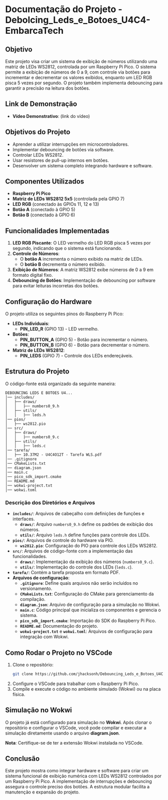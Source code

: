 ﻿# **Documentação do Projeto - Debolcing_Leds_e_Botoes_U4C4-EmbarcaTech**

## **Objetivo**
Este projeto visa criar um sistema de exibição de números utilizando uma matriz de LEDs WS2812, controlada por um Raspberry Pi Pico. O sistema permite a exibição de números de 0 a 9, com controle via botões para incrementar e decrementar os valores exibidos, enquanto um LED RGB pisca 5 vezes por segundo. O projeto também implementa debouncing para garantir a precisão na leitura dos botões.

## **Link de Demonstração**
- **Vídeo Demonstrativo**: (link do vídeo)

## **Objetivos do Projeto**
- Aprender a utilizar interrupções em microcontroladores.
- Implementar debouncing de botões via software.
- Controlar LEDs WS2812.
- Usar resistores de pull-up internos em botões.
- Desenvolver um sistema completo integrando hardware e software.

## **Componentes Utilizados**
- **Raspberry Pi Pico**
- **Matriz de LEDs WS2812 5x5** (controlada pela GPIO 7)
- **LED RGB** (conectado às GPIOs 11, 12 e 13)
- **Botão A** (conectado à GPIO 5)
- **Botão B** (conectado à GPIO 6)

## **Funcionalidades Implementadas**
1. **LED RGB Piscante**: O LED vermelho do LED RGB pisca 5 vezes por segundo, indicando que o sistema está funcionando.
2. **Controle de Números**: 
   - O **botão A** incrementa o número exibido na matriz de LEDs.
   - O **botão B** decrementa o número exibido.
3. **Exibição de Números**: A matriz WS2812 exibe números de 0 a 9 em formato digital fixo.
4. **Debouncing de Botões**: Implementação de debouncing por software para evitar leituras incorretas dos botões.

## **Configuração do Hardware**
O projeto utiliza os seguintes pinos do Raspberry Pi Pico:
- **LEDs Individuais**:
  - **PIN_LED_R** (GPIO 13) - LED vermelho.
- **Botões**:
  - **PIN_BUTTON_A** (GPIO 5) - Botão para incrementar o número.
  - **PIN_BUTTON_B** (GPIO 6) - Botão para decrementar o número.
- **Matriz de LEDs WS2812**:
  - **PIN_LEDS** (GPIO 7) - Controle dos LEDs endereçáveis.

## **Estrutura do Projeto**
O código-fonte está organizado da seguinte maneira:

```
DEBOUNCING LEDS E BOTOES U4...
│── includes/
│   ├── draws/
│   │   ├── numbers0_9.h
│   ├── utils/
│   │   ├── leds.h
│── pios/
│   ├── ws2812.pio
│── src/
│   ├── draws/
│   │   ├── numbers0_9.c
│   ├── utils/
│   │   ├── leds.c
│── tarefa/
│   ├── 10.37M2 - U4C4O12T - Tarefa WLS.pdf
│── .gitignore
│── CMakeLists.txt
│── diagram.json
│── main.c
│── pico_sdk_import.cmake
│── README.md
│── wokwi-project.txt
│── wokwi.toml
```

### **Descrição dos Diretórios e Arquivos**
- **`includes/`**: Arquivos de cabeçalho com definições de funções e interfaces.
  - **`draws/`**: Arquivo `numbers0_9.h` define os padrões de exibição dos números.
  - **`utils/`**: Arquivo `leds.h` define funções para controle dos LEDs.
- **`pios/`**: Arquivos de controle do hardware via PIO.
  - **`ws2812.pio`**: Configuração do PIO para controle dos LEDs WS2812.
- **`src/`**: Arquivos de código-fonte com a implementação das funcionalidades.
  - **`draws/`**: Implementação da exibição dos números (`numbers0_9.c`).
  - **`utils/`**: Implementação do controle dos LEDs (`leds.c`).
- **`tarefa/`**: Contém a tarefa proposta em formato PDF.
- **Arquivos de configuração**:
  - **`.gitignore`**: Define quais arquivos não serão incluídos no versionamento.
  - **`CMakeLists.txt`**: Configuração do CMake para gerenciamento da compilação.
  - **`diagram.json`**: Arquivo de configuração para a simulação no Wokwi.
  - **`main.c`**: Código principal que inicializa os componentes e gerencia o sistema.
  - **`pico_sdk_import.cmake`**: Importação do SDK do Raspberry Pi Pico.
  - **`README.md`**: Documentação do projeto.
  - **`wokwi-project.txt`** e **`wokwi.toml`**: Arquivos de configuração para integração com Wokwi.

## **Como Rodar o Projeto no VSCode**
1. Clone o repositório:
   ```sh
   git clone https://github.com/jhacksonh/Debouncing_Leds_e_Botoes_U4C4-EmbarcaTech.git
   ```
2. Configure o VSCode para trabalhar com o Raspberry Pi Pico.
3. Compile e execute o código no ambiente simulado (Wokwi) ou na placa física.

## **Simulação no Wokwi**
O projeto já está configurado para simulação no **Wokwi**. Após clonar o repositório e configurar o VSCode, você pode compilar e executar a simulação diretamente usando o arquivo **diagram.json**.

**Nota**: Certifique-se de ter a extensão Wokwi instalada no VSCode.

## **Conclusão**
Este projeto mostra como integrar hardware e software para criar um sistema funcional de exibição numérica com LEDs WS2812 controlados por um Raspberry Pi Pico. A implementação de interrupções e debouncing assegura o controle preciso dos botões. A estrutura modular facilita a manutenção e expansão do projeto.
